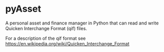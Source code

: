 # pyAsset
A personal asset and finance manager in Python that can read and write Quicken Interchange Format (qif) files.

For a description of the qif format see https://en.wikipedia.org/wiki/Quicken_Interchange_Format
